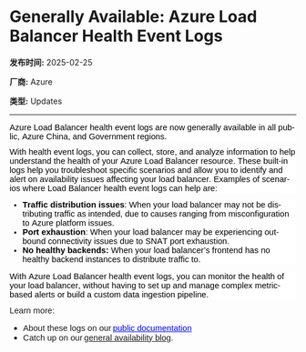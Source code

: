# Generally Available: Azure Load Balancer Health Event Logs

**发布时间:** 2025-02-25

**厂商:** Azure

**类型:** Updates

---
<div style="font-family: Arial; font-size: 10pt;"><div style="margin: 0px; user-select: text; clear: both; cursor: text; font-family: &quot;Segoe UI&quot;, &quot;Segoe UI Web&quot;, Arial, Verdana, sans-serif; font-size: 12px; color: rgb(0, 0, 0); background-color: rgb(255, 255, 255);"><p style="margin: 0px 0px 11px; user-select: text; overflow-wrap: break-word; white-space: pre-wrap; font-weight: normal; font-kerning: none; text-align: left; background-color: rgb(255, 255, 255);"><span style="margin:0px;user-select:text;font-variant-ligatures:none !important;font-size:11pt;line-height:18px;font-family:Calibri, Calibri_EmbeddedFont, Calibri_MSCustomFont, Calibri_MSFontService, sans-serif" lang="EN-US" data-contrast="none"><span style="margin: 0px; user-select: text; font-size: 11pt; line-height: normal; font-family: Arial;" data-ccp-parastyle="Normal (Web)">Azure Load Balancer health event logs</span><span style="margin: 0px; user-select: text; font-size: 11pt; line-height: normal; font-family: Arial;" data-ccp-parastyle="Normal (Web)">&nbsp;are now generally available in all public, Azure China, and Government regions</span><span style="margin: 0px; user-select: text; font-size: 11pt; line-height: normal; font-family: Arial;" data-ccp-parastyle="Normal (Web)">.&nbsp;</span></span><span style="margin: 0px; user-select: text; font-size: 11pt; line-height: normal; font-family: Arial;" data-ccp-props="{&quot;134233117&quot;:false,&quot;134233118&quot;:false,&quot;201341983&quot;:0,&quot;335557856&quot;:16777215,&quot;335559738&quot;:0,&quot;335559739&quot;:165,&quot;335559740&quot;:240}">&nbsp;</span></p></div><div style="margin: 0px; user-select: text; clear: both; cursor: text; font-family: &quot;Segoe UI&quot;, &quot;Segoe UI Web&quot;, Arial, Verdana, sans-serif; font-size: 12px; color: rgb(0, 0, 0); background-color: rgb(255, 255, 255);"><p style="margin: 0px 0px 11px; user-select: text; overflow-wrap: break-word; white-space: pre-wrap; font-weight: normal; font-kerning: none; text-align: left; background-color: rgb(255, 255, 255);"><span style="margin:0px;user-select:text;font-variant-ligatures:none !important;font-size:11pt;line-height:18px;font-family:Calibri, Calibri_EmbeddedFont, Calibri_MSCustomFont, Calibri_MSFontService, sans-serif" lang="EN-US" data-contrast="none"><span style="margin: 0px; user-select: text; font-size: 11pt; line-height: normal; font-family: Arial;" data-ccp-parastyle="Normal (Web)">With health event logs, you can collect, store, and analyze information to help understand the health of your Azure Load Balancer resource. These built-in logs help you troubleshoot specific scenarios and allow you to </span><span style="margin: 0px; user-select: text; font-size: 11pt; line-height: normal; font-family: Arial;" data-ccp-parastyle="Normal (Web)">identify</span><span style="margin: 0px; user-select: text; font-size: 11pt; line-height: normal; font-family: Arial;" data-ccp-parastyle="Normal (Web)">&nbsp;and </span><span style="margin: 0px; user-select: text; background-position: 0px 100%; background-repeat: repeat-x; border-bottom: 1px solid transparent; font-size: 11pt; line-height: normal; font-family: Arial;" data-ccp-parastyle="Normal (Web)">alert on</span><span style="margin: 0px; user-select: text; font-size: 11pt; line-height: normal; font-family: Arial;" data-ccp-parastyle="Normal (Web)">&nbsp;availability issues affecting your load balancer. Examples of scenarios where Load Balancer health event logs can help are:</span></span><span style="margin: 0px; user-select: text; font-size: 11pt; line-height: normal; font-family: Arial;" data-ccp-props="{&quot;134233117&quot;:false,&quot;134233118&quot;:false,&quot;201341983&quot;:0,&quot;335557856&quot;:16777215,&quot;335559738&quot;:0,&quot;335559739&quot;:165,&quot;335559740&quot;:240}">&nbsp;</span></p></div><ul><li style="user-select:text;clear:both;cursor:text;font-size:11pt;font-family:Calibri, Calibri_MSFontService, sans-serif" data-aria-level="1" data-aria-posinset="1" data-list-defn-props="{&quot;335552541&quot;:1,&quot;335559685&quot;:720,&quot;335559991&quot;:360,&quot;469769226&quot;:&quot;Aptos&quot;,&quot;469769242&quot;:[8226],&quot;469777803&quot;:&quot;left&quot;,&quot;469777804&quot;:&quot;-&quot;,&quot;469777815&quot;:&quot;hybridMultilevel&quot;}" data-listid="7" data-font="Aptos" data-leveltext="-"><p style="margin: 0px; user-select: text; overflow-wrap: break-word; white-space: pre-wrap; font-weight: normal; font-kerning: none; text-align: left; background-color: rgb(255, 255, 255);"><span style="margin: 0px; user-select: text; line-height: 18px; font-family: Calibri, Calibri_EmbeddedFont, Calibri_MSCustomFont, Calibri_MSFontService, sans-serif; font-weight: bold; font-variant-ligatures: none !important; color: rgb(0, 0, 0);" lang="EN-US" data-contrast="none"><span style="margin: 0px; user-select: text; font-size: 11pt; line-height: normal; font-family: Arial;" data-ccp-parastyle="Normal (Web)">Traffic distribution issues</span></span><span style="margin: 0px; user-select: text; line-height: 18px; font-family: Calibri, Calibri_EmbeddedFont, Calibri_MSCustomFont, Calibri_MSFontService, sans-serif; font-variant-ligatures: none !important; color: rgb(0, 0, 0);" lang="EN-US" data-contrast="none"><span style="margin: 0px; user-select: text; font-size: 11pt; line-height: normal; font-family: Arial;" data-ccp-parastyle="Normal (Web)">: When your load balancer may not be distributing traffic as intended, due to causes ranging from misconfiguration to Azure platform issues.</span></span><span style="margin: 0px; user-select: text; line-height: normal; font-family: Arial; font-size: 11pt; color: rgb(0, 0, 0);" data-ccp-props="{&quot;134233117&quot;:false,&quot;134233118&quot;:false,&quot;201341983&quot;:0,&quot;335557856&quot;:16777215,&quot;335559738&quot;:0,&quot;335559739&quot;:165,&quot;335559740&quot;:240}">&nbsp;</span></p></li><li style="user-select:text;clear:both;cursor:text;font-size:11pt;font-family:Calibri, Calibri_MSFontService, sans-serif" data-aria-level="1" data-aria-posinset="2" data-list-defn-props="{&quot;335552541&quot;:1,&quot;335559685&quot;:720,&quot;335559991&quot;:360,&quot;469769226&quot;:&quot;Aptos&quot;,&quot;469769242&quot;:[8226],&quot;469777803&quot;:&quot;left&quot;,&quot;469777804&quot;:&quot;-&quot;,&quot;469777815&quot;:&quot;hybridMultilevel&quot;}" data-listid="7" data-font="Aptos" data-leveltext="-"><p style="margin: 0px; user-select: text; overflow-wrap: break-word; white-space: pre-wrap; font-weight: normal; font-kerning: none; text-align: left; background-color: rgb(255, 255, 255);"><span style="margin: 0px; user-select: text; line-height: 18px; font-family: Calibri, Calibri_EmbeddedFont, Calibri_MSCustomFont, Calibri_MSFontService, sans-serif; font-weight: bold; font-variant-ligatures: none !important; color: rgb(0, 0, 0);" lang="EN-US" data-contrast="none"><span style="margin: 0px; user-select: text; font-size: 11pt; line-height: normal; font-family: Arial;" data-ccp-parastyle="Normal (Web)">Port exhaustion</span></span><span style="margin: 0px; user-select: text; line-height: 18px; font-family: Calibri, Calibri_EmbeddedFont, Calibri_MSCustomFont, Calibri_MSFontService, sans-serif; font-variant-ligatures: none !important; color: rgb(0, 0, 0);" lang="EN-US" data-contrast="none"><span style="margin: 0px; user-select: text; font-size: 11pt; line-height: normal; font-family: Arial;" data-ccp-parastyle="Normal (Web)">: When your load balancer may be experiencing outbound connectivity issues due to SNAT port exhaustion.</span></span><span style="margin: 0px; user-select: text; line-height: normal; font-family: Arial; font-size: 11pt; color: rgb(0, 0, 0);" data-ccp-props="{&quot;134233117&quot;:false,&quot;134233118&quot;:false,&quot;201341983&quot;:0,&quot;335557856&quot;:16777215,&quot;335559738&quot;:0,&quot;335559739&quot;:165,&quot;335559740&quot;:240}">&nbsp;</span></p></li><li style="user-select:text;clear:both;cursor:text;font-size:11pt;font-family:Calibri, Calibri_MSFontService, sans-serif" data-aria-level="1" data-aria-posinset="3" data-list-defn-props="{&quot;335552541&quot;:1,&quot;335559685&quot;:720,&quot;335559991&quot;:360,&quot;469769226&quot;:&quot;Aptos&quot;,&quot;469769242&quot;:[8226],&quot;469777803&quot;:&quot;left&quot;,&quot;469777804&quot;:&quot;-&quot;,&quot;469777815&quot;:&quot;hybridMultilevel&quot;}" data-listid="7" data-font="Aptos" data-leveltext="-"><p style="margin: 0px; user-select: text; overflow-wrap: break-word; white-space: pre-wrap; font-weight: normal; font-kerning: none; text-align: left; background-color: rgb(255, 255, 255);"><span style="margin: 0px; user-select: text; line-height: 18px; font-family: Calibri, Calibri_EmbeddedFont, Calibri_MSCustomFont, Calibri_MSFontService, sans-serif; font-weight: bold; font-variant-ligatures: none !important; color: rgb(0, 0, 0);" lang="EN-US" data-contrast="none"><span style="margin: 0px; user-select: text; font-size: 11pt; line-height: normal; font-family: Arial;" data-ccp-parastyle="Normal (Web)">No healthy backends:</span></span><span style="margin: 0px; user-select: text; line-height: 18px; font-family: Calibri, Calibri_EmbeddedFont, Calibri_MSCustomFont, Calibri_MSFontService, sans-serif; font-variant-ligatures: none !important; color: rgb(0, 0, 0);" lang="EN-US" data-contrast="none"><span style="margin: 0px; user-select: text; font-size: 11pt; line-height: normal; font-family: Arial;" data-ccp-parastyle="Normal (Web)">&nbsp;When your load balancer’s frontend has no healthy backend instances to distribute traffic to.</span></span><span style="margin: 0px; user-select: text; line-height: normal; font-family: Arial; font-size: 11pt; color: rgb(0, 0, 0);" data-ccp-props="{&quot;134233117&quot;:false,&quot;134233118&quot;:false,&quot;201341983&quot;:0,&quot;335557856&quot;:16777215,&quot;335559738&quot;:0,&quot;335559739&quot;:165,&quot;335559740&quot;:240}">&nbsp;</span></p></li></ul><div style="margin: 0px; user-select: text; clear: both; cursor: text; font-family: &quot;Segoe UI&quot;, &quot;Segoe UI Web&quot;, Arial, Verdana, sans-serif; font-size: 12px; color: rgb(0, 0, 0); background-color: rgb(255, 255, 255);"><p style="margin: 12px 0px; user-select: text; overflow-wrap: break-word; white-space: pre-wrap; font-weight: normal; font-kerning: none; text-align: left; background-color: rgb(255, 255, 255);"><span style="margin:0px;user-select:text;font-variant-ligatures:none !important;font-size:11pt;line-height:18px;font-family:Calibri, Calibri_EmbeddedFont, Calibri_MSCustomFont, Calibri_MSFontService, sans-serif" lang="EN-US" data-contrast="none"><span style="margin: 0px; user-select: text; font-size: 11pt; line-height: normal; font-family: Arial;">With Azure Load Balancer health event logs, you can </span><span style="margin: 0px; user-select: text; font-size: 11pt; line-height: normal; font-family: Arial;">monitor</span><span style="margin: 0px; user-select: text; font-size: 11pt; line-height: normal; font-family: Arial;">&nbsp;the health of your load balancer, without having to set up and manage complex metric-based alerts or build a custom data ingestion pipeline.</span></span><span style="margin: 0px; user-select: text; font-size: 11pt; line-height: normal; font-family: Arial;" data-ccp-props="{&quot;335557856&quot;:16777215,&quot;335559738&quot;:180,&quot;335559739&quot;:180,&quot;469777462&quot;:[1032],&quot;469777927&quot;:[0],&quot;469777928&quot;:[1]}">&nbsp;</span></p></div><span style="margin: 0px; user-select: text; text-align: left; white-space: pre-wrap; font-size: 11pt; line-height: 18px; font-family: Calibri, Calibri_EmbeddedFont, Calibri_MSCustomFont, Calibri_MSFontService, sans-serif; font-variant-ligatures: none !important; color: rgb(0, 0, 0); background-color: rgb(255, 255, 255);" lang="EN-US" data-contrast="auto"><span style="margin:0px;user-select:text"></span></span></div>

<p style="margin:0in 0in 8pt;font-size:12pt;font-family:Aptos, sans-serif"><span style="font-size: 11pt; font-family: Arial;">Learn more:&nbsp;</span></p>

<ul><li><span style="font-size: 11pt; font-family: Arial;">About these logs on our</span><span style="font-family: Arial; font-size: 11pt;"> </span><a style="text-decoration: underline; color: blue;" href="https://aka.ms/lbhealthoverview"><span style="font-size: 11pt; font-family: Arial;">public
documentation</span></a><span style="font-size: 11pt; font-family: Arial;">&nbsp;</span></li><li><span style="font-size: 11pt; font-family: Arial;">Catch up on our</span><span style="font-family: Arial; font-size: 11pt;"> <a href="https://techcommunity.microsoft.com/blog/azurenetworkingblog/announcing-the-general-availability-of-azure-load-balancer-health-event-logs/4389063">general availability blog</a></span><span style="font-size: 11pt; font-family: Arial;">.&nbsp;&nbsp;</span></li></ul>



<div style="font-family: Arial; font-size: 10pt;"><span style="margin: 0px; user-select: text; text-align: left; white-space: pre-wrap; font-size: 11pt; line-height: 18px; font-family: Calibri, Calibri_EmbeddedFont, Calibri_MSCustomFont, Calibri_MSFontService, sans-serif; color: rgb(0, 0, 0); background-color: rgb(255, 255, 255);" data-ccp-props="{}"></span><br></div>